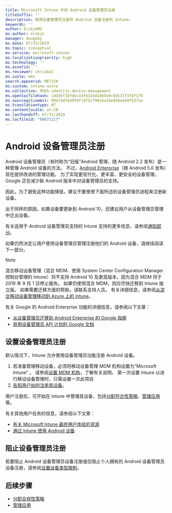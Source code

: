 ```yaml
---
title: Microsoft Intune 中的 Android 设备管理员注册
titleSuffix: ''
description: 使用设备管理员注册将 Android 设备注册到 Intune。
keywords: ''
author: ErikjeMS
ms.author: erikje
manager: dougeby
ms.date: 07/23/2019
ms.topic: conceptual
ms.service: microsoft-intune
ms.localizationpriority: high
ms.technology: ''
ms.assetid: ''
ms.reviewer: chrisbal
ms.suite: ems
search.appverid: MET150
ms.custom: intune-azure
ms.collection: M365-identity-device-management
ms.openlocfilehash: cdd3bf3bfdbc14f4324da4b5edc8d131f3f4f170
ms.sourcegitcommit: 99b74d7849fbfc8f5cf99cba33e858eeb9f537aa
ms.translationtype: HT
ms.contentlocale: zh-CN
ms.lasthandoff: 07/31/2019
ms.locfileid: "68671117"
---
```

# <a name="android-device-administrator-enrollment"></a>Android 设备管理员注册

Android 设备管理员（有时称为“旧版”Android 管理，随 Android 2.2 发布）是一种管理 Android 设备的方法。 不过，[Android Enterprise](https://www.android.com/enterprise/management/)（随 Android 5.0 发布）现在提供改进的管理功能。 为了实现更现代化、更丰富、更安全的设备管理，Google 正在减少新 Android 版本中对设备管理员的支持。

因此，为了避免这种功能降低，建议不要使用下面所述的设备管理员进程来注册新设备。

出于同样的原因，如果设备要更新到 Android 10，还建议用户从设备管理员管理中迁出设备。 

有关适用于 Android 设备管理员支持的 Intune 支持的更多信息，请参阅[通知部分](whats-new.md#decreasing-support-for-android-device-administrator)。

如果仍然决定让用户使用设备管理员管理注册他们的 Android 设备，请继续阅读下一部分。  


> [!Note]  
> 混合移动设备管理（混合 MDM、使用 System Center Configuration Manager 控制台管理的 Intune）将不支持 Android 10 及更高版本，因为混合 MDM 将于 2019 年 9 月 1 日停止服务。 如果仍使用混合 MDM，则应尽快迁移到 Intune 独立版。 如果需要迁移方面的帮助，请联系支持人员。 有关详细信息，请参阅[从混合移动设备管理移动到 Azure 上的 Intune](https://aka.ms/hybrid_notification)。

有关 Google 的 Android Enterprise 功能的详细信息，请参阅以下文章：
- [从设备管理员迁移到 Android Enterprise 的 Google 指南](http://static.googleusercontent.com/media/android.com/en/enterprise/static/2016/pdfs/enterprise/Android-Enterprise-Migration-Bluebook_2019.pdf)
- [弃用设备管理员 API 计划的 Google 文档](https://developers.google.com/android/work/device-admin-deprecation)


## <a name="set-up-device-administrator-enrollment"></a>设置设备管理员注册

默认情况下，Intune 允许使用设备管理员功能注册 Android 设备。

1. 若准备管理移动设备，必须将移动设备管理 MDM 机构设置为“Microsoft Intune”  。 请参阅[设置 MDM 机构](mdm-authority-set.md)，了解有关说明。 第一次设置 Intune 以进行移动设备管理时，只需设置一次此项目
2. [告知用户如何注册其设备](/intune-user-help/enroll-your-device-in-intune-android)。  

用户注册后，可开始在 Intune 中管理其设备，包括[分配符合性策略](compliance-policy-create-android.md)、[管理应用](app-management.md)等。

有关其他用户任务的信息，请参阅以下文章：
- [有关 Microsoft Intune 最终用户体验的资源](end-user-educate.md)
- [通过 Intune 使用 Android 设备](https://docs.microsoft.com/intune-user-help/using-your-android-device-with-intune)


## <a name="block-device-administrator-enrollment"></a>阻止设备管理员注册
若要阻止 Android 设备管理员设备注册或仅阻止个人拥有的 Android 设备管理员设备注册，请参阅[设置设备类型限制](enrollment-restrictions-set.md)。



## <a name="next-steps"></a>后续步骤
- [分配合规性策略](compliance-policy-create-android.md)
- [管理应用](app-management.md)